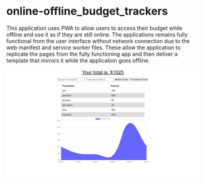 # online-offline_budget_trackers

This application uses PWA to allow users to access their budget while offline and use it as if they are still online. The applications remains fully functional from the user interface without network connection due to the web manifest and service worker files. These allow the application to replicate the pages from the fully functioning app and then deliver a template that mirrors it while the application goes offline. 

![screenshot](budget-tracker.PNG)